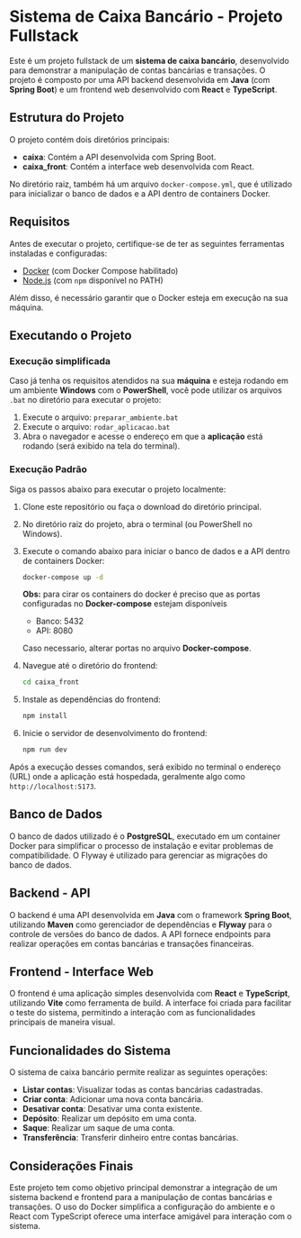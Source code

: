 # Sistema de Caixa Bancário - Projeto Fullstack

Este é um projeto fullstack de um **sistema de caixa bancário**, desenvolvido para demonstrar a manipulação de contas bancárias e transações. O projeto é composto por uma API backend desenvolvida em **Java** (com **Spring Boot**) e um frontend web desenvolvido com **React** e **TypeScript**.

## Estrutura do Projeto

O projeto contém dois diretórios principais:

- **caixa**: Contém a API desenvolvida com Spring Boot.
- **caixa_front**: Contém a interface web desenvolvida com React.

No diretório raiz, também há um arquivo `docker-compose.yml`, que é utilizado para inicializar o banco de dados e a API dentro de containers Docker.

## Requisitos

Antes de executar o projeto, certifique-se de ter as seguintes ferramentas instaladas e configuradas:

- [Docker](https://www.docker.com/get-started) (com Docker Compose habilitado)
- [Node.js](https://nodejs.org/) (com `npm` disponível no PATH)

Além disso, é necessário garantir que o Docker esteja em execução na sua máquina.

## Executando o Projeto

### Execução simplificada
Caso já tenha os requisitos atendidos na sua **máquina** e esteja rodando em um ambiente **Windows** com o **PowerShell**, você pode utilizar os arquivos `.bat` no diretório para executar o projeto:
1. Execute o arquivo: `preparar_ambiente.bat`
2. Execute o arquivo: `rodar_aplicacao.bat`
3. Abra o navegador e acesse o endereço em que a **aplicação** está rodando (será exibido na tela do terminal).

### Execução Padrão
Siga os passos abaixo para executar o projeto localmente:

1. Clone este repositório ou faça o download do diretório principal.
2. No diretório raiz do projeto, abra o terminal (ou PowerShell no Windows).
3. Execute o comando abaixo para iniciar o banco de dados e a API dentro de containers Docker:
    ```bash
    docker-compose up -d
    ```
    **Obs:** para cirar os containers do docker é preciso que as portas configuradas no **Docker-compose** estejam disponíveis 
    - Banco: 5432
    - API: 8080

    Caso necessario, alterar portas no arquivo **Docker-compose**.
    
4. Navegue até o diretório do frontend:
    ```bash
    cd caixa_front
    ```
5. Instale as dependências do frontend:
    ```bash
    npm install
    ```
6. Inicie o servidor de desenvolvimento do frontend:
    ```bash
    npm run dev
    ```

Após a execução desses comandos, será exibido no terminal o endereço (URL) onde a aplicação está hospedada, geralmente algo como `http://localhost:5173`.

## Banco de Dados

O banco de dados utilizado é o **PostgreSQL**, executado em um container Docker para simplificar o processo de instalação e evitar problemas de compatibilidade. O Flyway é utilizado para gerenciar as migrações do banco de dados.

## Backend - API

O backend é uma API desenvolvida em **Java** com o framework **Spring Boot**, utilizando **Maven** como gerenciador de dependências e **Flyway** para o controle de versões do banco de dados. A API fornece endpoints para realizar operações em contas bancárias e transações financeiras.

## Frontend - Interface Web

O frontend é uma aplicação simples desenvolvida com **React** e **TypeScript**, utilizando **Vite** como ferramenta de build. A interface foi criada para facilitar o teste do sistema, permitindo a interação com as funcionalidades principais de maneira visual.

## Funcionalidades do Sistema

O sistema de caixa bancário permite realizar as seguintes operações:

- **Listar contas**: Visualizar todas as contas bancárias cadastradas.
- **Criar conta**: Adicionar uma nova conta bancária.
- **Desativar conta**: Desativar uma conta existente.
- **Depósito**: Realizar um depósito em uma conta.
- **Saque**: Realizar um saque de uma conta.
- **Transferência**: Transferir dinheiro entre contas bancárias.

## Considerações Finais

Este projeto tem como objetivo principal demonstrar a integração de um sistema backend e frontend para a manipulação de contas bancárias e transações. O uso do Docker simplifica a configuração do ambiente e o React com TypeScript oferece uma interface amigável para interação com o sistema.
